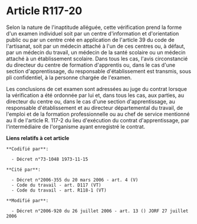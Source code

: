 # Article R117-20

Selon la nature de l'inaptitude alléguée, cette vérification prend la forme d'un examen individuel soit par un centre
d'information et d'orientation public ou par un centre créé en application de l'article 39 du code de l'artisanat, soit par
un médecin attaché à l'un de ces centres ou, à défaut, par un médecin du travail, un médecin de la santé scolaire ou un
médecin attaché à un établissement scolaire. Dans tous les cas, l'avis circonstancié du directeur du centre de formation
d'apprentis ou, dans le cas d'une section d'apprentissage, du responsable d'établissement est transmis, sous pli
confidentiel, à la personne chargée de l'examen.

Les conclusions de cet examen sont adressées au juge du contrat lorsque la vérification a été ordonnée par lui et, dans tous
les cas, aux parties, au directeur du centre ou, dans le cas d'une section d'apprentissage, au responsable d'établissement et
au directeur départemental du travail, de l'emploi et de la formation professionnelle ou au chef de service mentionné au II
de l'article R. 117-2 du lieu d'exécution du contrat d'apprentissage, par l'intermédiaire de l'organisme ayant enregistré le
contrat.

**Liens relatifs à cet article**

	**Codifié par**:

	  - Décret n°73-1048 1973-11-15

	**Cité par**:

	  - Décret n°2006-355 du 20 mars 2006 - art. 4 (V)
	  - Code du travail - art. D117 (VT)
	  - Code du travail - art. R118-1 (VT)

	**Modifié par**:

	  - Décret n°2006-920 du 26 juillet 2006 - art. 13 () JORF 27 juillet 2006
